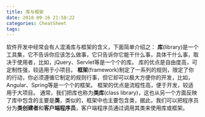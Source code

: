 ```yaml
---
title: 库与框架
date: 2018-09-16 21:58:22
categories: CheatSheet
tags:
---
```


软件开发中经常会有人混淆库与框架的含义，下面简单介绍之：
**库**(library)是一个工具集，它不告诉你应该怎么做事，它只告诉你它能干什么事，具体干什么事，取决于使用者，比如，jQuery、Servlet等是一个个的库。
库的优点是自由度高，可定制性强，较适用于小项目。
**框架**(framework)制定了一系列的规则，限定了你的行动，你必须遵循它制定的规则行事，但它却可以极大方便你的开发，比如，Angular、Spring等是一个个的框架。
框架的优点是流程性高，便于开发，较适用于大项目。
通常，我们把库也称为**类库**(class library)，这也从另一个方面反映了库中包含的主要是**类**，类似的，框架中也主要包含类，据此，我们可以把程序员分为**类创建者**和**客户端程序员**，客户端程序员通过调用其类来使用库或框架。